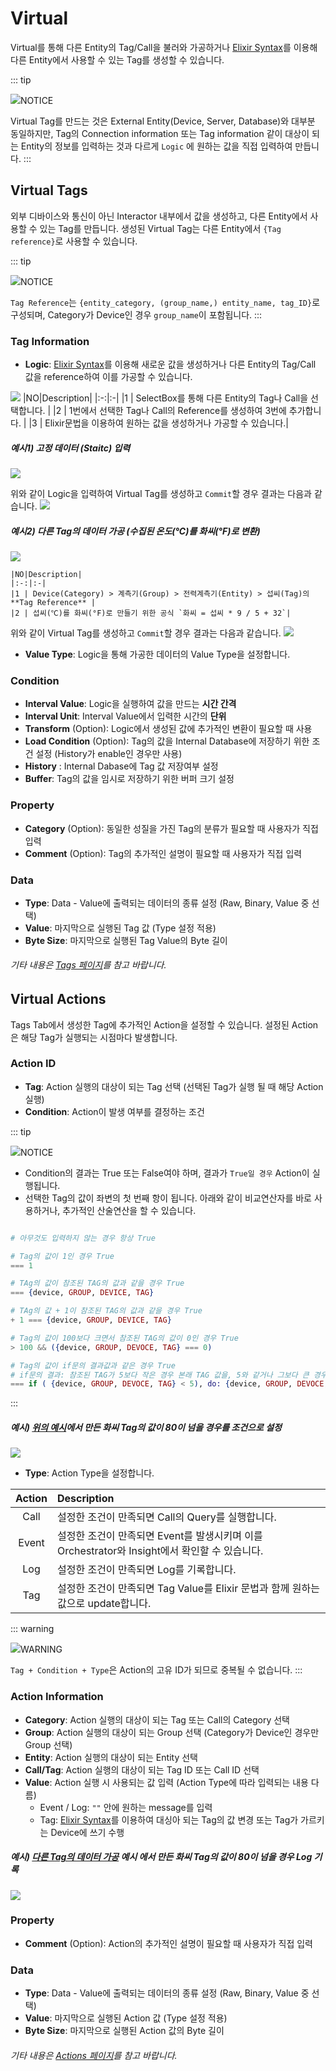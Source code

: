 # Virtual
Virtual를 통해 다른 Entity의 Tag/Call을 불러와 가공하거나 [Elixir Syntax](../elixir/elixirSyntax.md)를 이용해 다른 Entity에서 사용할 수 있는 Tag를 생성할 수 있습니다.

::: tip <p class="custom-block-title"><img src="../../img/icon/tip.svg">NOTICE</p>
Virtual Tag를 만드는 것은 External Entity(Device, Server, Database)와 대부분 동일하지만, Tag의 Connection information 또는 Tag information 같이 대상이 되는 Entity의 정보를 입력하는 것과 다르게 `Logic` 에 원하는 값을 직접 입력하여 만듭니다.
:::

## Virtual Tags
외부 디바이스와 통신이 아닌 Interactor 내부에서 값을 생성하고, 다른 Entity에서 사용할 수 있는 Tag를 만듭니다. 생성된 Virtual Tag는 다른 Entity에서 `{Tag reference}`로 사용할 수 있습니다.

::: tip <p class="custom-block-title"><img src="../../img/icon/tip.svg">NOTICE</p>
`Tag Reference`는 `{entity_category, (group_name,) entity_name, tag_ID}`로 구성되며, Category가 Device인 경우 `group_name`이 포함됩니다.
:::

### Tag Information
- **Logic**: [Elixir Syntax](../elixir/elixirSyntax.md)를 이용해 새로운 값을 생성하거나 다른 Entity의 Tag/Call 값을 reference하여 이를 가공할 수 있습니다.
<img src="../../img/internalEntity/logic.png">
  |NO|Description|
  |:-:|:-|
  |1 | SelectBox를 통해 다른 Entity의 Tag나 Call을 선택합니다. |
  |2 | 1번에서 선택한 Tag나 Call의 Reference를 생성하여 3번에 추가합니다. |
  |3 | Elixir문법을 이용하여 원하는 값을 생성하거나 가공할 수 있습니다.|

  <div class="spacer-sm"/>

  ##### 예시1) 고정 데이터 (Staitc) 입력

  <img src="../../img/internalEntity/logic-exam1-1.png" class="mt-0">

  위와 같이 Logic을 입력하여 Virtual Tag를 생성하고 `Commit`할 경우 결과는 다음과 같습니다.
  <img src="../../img/internalEntity/logic-exam1-2.png">

  ##### <span id="exam1"> 예시2) 다른 Tag의 데이터 가공 (수집된 온도(℃)를 화씨(°F)로 변환)</span>

  <img src="../../img/internalEntity/logic-exam2-1.png">

    |NO|Description|
    |:-:|:-|
    |1 | Device(Category) > 계측기(Group) > 전력계측기(Entity) > 섭씨(Tag)의 **Tag Reference** |
    |2 | 섭씨(℃)를 화씨(°F)로 만들기 위한 공식 `화씨 = 섭씨 * 9 / 5 + 32`|

  
  위와 같이 Virtual Tag를 생성하고 `Commit`할 경우 결과는 다음과 같습니다.
  <img src="../../img/internalEntity/logic-exam2-2.png">

- **Value Type**: Logic을 통해 가공한 데이터의 Value Type을 설정합니다. 

### Condition
- **Interval Value**: Logic을 실행하여 값을 만드는 **시간 간격**
- **Interval Unit**: Interval Value에서 입력한 시간의 **단위**
- **Transform** (Option): Logic에서 생성된 값에 추가적인 변환이 필요할 때 사용
- **Load Condition** (Option): Tag의 값을 Internal Database에 저장하기 위한 조건 설정 (History가 enable인 경우만 사용)
- **History** : Internal Dabase에 Tag 값 저장여부 설정
- **Buffer**: Tag의 값을 임시로 저장하기 위한 버퍼 크기 설정
### Property
- **Category** (Option): 동일한 성질을 가진 Tag의 분류가 필요할 때 사용자가 직접 입력
- **Comment** (Option): Tag의 추가적인 설명이 필요할 때 사용자가 직접 입력

### Data
- **Type**: Data - Value에 출력되는 데이터의 종류 설정 (Raw, Binary, Value 중 선택)
- **Value**: 마지막으로 실행된 Tag 값 (Type 설정 적용)
- **Byte Size**: 마지막으로 실행된 Tag Value의 Byte 길이

<div class="spacer"/>

###### 기타 내용은 [Tags 페이지](../general/tags.md)를 참고 바랍니다.

## Virtual Actions
Tags Tab에서 생성한 Tag에 추가적인 Action을 설정할 수 있습니다. 설정된 Action은 해당 Tag가 실행되는 시점마다 발생합니다.

### Action ID
- **Tag**: Action 실행의 대상이 되는 Tag 선택 (선택된 Tag가 실행 될 때 해당 Action 실행)
- **Condition**: Action이 발생 여부를 결정하는 조건

::: tip <p class="custom-block-title"><img src="../../img/icon/tip.svg">NOTICE</p>
- Condition의 결과는 True 또는 False여야 하며, 결과가 `True일 경우` Action이 실행됩니다.
- 선택한 Tag의 값이 좌변의 첫 번째 항이 됩니다. 아래와 같이 비교연산자를 바로 사용하거나, 추가적인 산술연산을 할 수 있습니다.
``` elixir

# 아무것도 입력하지 않는 경우 항상 True

# Tag의 값이 1인 경우 True
=== 1 

# TAg의 값이 참조된 TAG의 값과 같을 경우 True
=== {device, GROUP, DEVICE, TAG}

# TAg의 값 + 1이 참조된 TAG의 값과 같을 경우 True
+ 1 === {device, GROUP, DEVICE, TAG}

# Tag의 값이 100보다 크면서 참조된 TAG의 값이 0인 경우 True
> 100 && ({device, GROUP, DEVOCE, TAG} === 0)

# Tag의 값이 if문의 결과값과 같은 경우 True
# if문의 결과: 참조된 TAG가 5보다 작은 경우 본래 TAG 값을, 5와 같거나 그보다 큰 경우 100을 반환
=== if ( {device, GROUP, DEVOCE, TAG} < 5), do: {device, GROUP, DEVOCE, TAG}, else: 100  
```
:::

##### 예시) <a href="#exam1">위의 예시</a>에서 만든 화씨 Tag의 값이 80이 넘을 경우를 조건으로 설정

<img src="../../img/internalEntity/action-condition.png">

- **Type**: Action Type을 설정합니다.

| Action | Description |
| :-: | :- |
| Call | 설정한 조건이 만족되면 Call의 Query를 실행합니다. |
| Event | 설정한 조건이 만족되면 Event를 발생시키며 이를 Orchestrator와 Insight에서 확인할 수 있습니다. |
| Log | 설정한 조건이 만족되면 Log를 기록합니다. |
| Tag |  설정한 조건이 만족되면 Tag Value를 Elixir 문법과 함께 원하는 값으로 update합니다. |

::: warning <p class="custom-block-title"><img src="../../img/icon/warning.svg">WARNING</p>
`Tag + Condition + Type`은 Action의 고유 ID가 되므로 중복될 수 없습니다.
:::

### Action Information
- **Category**: Action 실행의 대상이 되는 Tag 또는 Call의 Category 선택
- **Group**: Action 실행의 대상이 되는 Group 선택 (Category가 Device인 경우만 Group 선택)
- **Entity**: Action 실행의 대상이 되는 Entity 선택
- **Call/Tag**: Action 실행의 대상이 되는 Tag ID 또는 Call ID 선택
- **Value**: Action 실행 시 사용되는 값 입력 (Action Type에 따라 입력되는 내용 다름)  
  - Event / Log: `""` 안에 원하는 message를 입력  
  - Tag: [Elixir Syntax](../elixir/elixirSyntax.md)를 이용하여 대싱아 되는 Tag의 값 변경 또는 Tag가 가르키는 Device에 쓰기 수행

##### 예시) <a href="#exam1">다른 Tag의 데이터 가공</a> 예시 에서 만든 화씨 Tag의 값이 80이 넘을 경우 Log 기록

<img src="../../img/internalEntity/action-value.png">

### Property
- **Comment** (Option): Action의 추가적인 설명이 필요할 때 사용자가 직접 입력

### Data
- **Type**: Data - Value에 출력되는 데이터의 종류 설정 (Raw, Binary, Value 중 선택)
- **Value**: 마지막으로 실행된 Action 값 (Type 설정 적용)
- **Byte Size**:  마지막으로 실행된 Action 값의 Byte 길이


<div class="spacer"/>

###### 기타 내용은 [Actions 페이지](../general/actions.md)를 참고 바랍니다.
